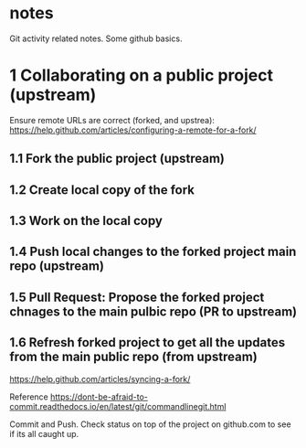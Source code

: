 # notes
Git activity related notes. Some github basics.

# 1 Collaborating on a public project (upstream)
Ensure remote URLs are correct (forked, and upstrea): 
https://help.github.com/articles/configuring-a-remote-for-a-fork/


## 1.1 Fork the public project (upstream)

## 1.2 Create local copy of the fork

## 1.3 Work on the local copy

## 1.4 Push local changes to the forked project main repo (upstream)

## 1.5 Pull Request: Propose the forked project chnages to the main pulbic repo (PR to upstream)

## 1.6 Refresh forked project to get all the updates from the main public repo (from upstream)
https://help.github.com/articles/syncing-a-fork/


Reference
https://dont-be-afraid-to-commit.readthedocs.io/en/latest/git/commandlinegit.html

Commit and Push. Check status on top of the project on github.com to see if its all caught up.
